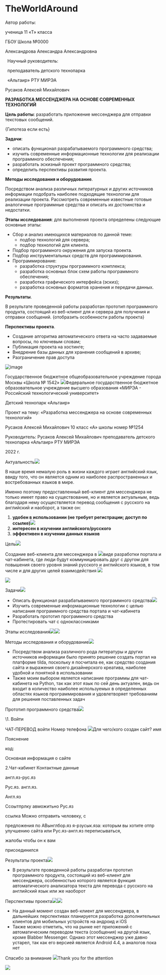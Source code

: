 # TheWorldAround
Автор работы:

ученица 11 «Т» класса

ГБОУ Школа №0000 

Александрова Александра Александровна

` `Научный руководитель:

` `преподаватель детского технопарка

` `«Альтаир» РТУ МИРЭА 

Русаков Алексей Михайлович

**РАЗРАБОТКА МЕССЕНДЖЕРА 
НА ОСНОВЕ СОВРЕМЕННЫХ ТЕХНОЛОГИЙ**

**Цель работы**: разработать приложение мессенджера для отправки текстовых сообщений. 

{Гипотеза если есть}

**Задачи**: 

- описать функционал разрабатываемого программного средства;
- изучить современные информационные технологии для реализации программного обеспечения;
- разработать эскизный проект программного средства;
- определить перспективы развития проекта.

**Методы исследования и оборудование**. 

Посредством анализа различных литературных и других источников информации подобрать наиболее подходящие технологии для реализации проекта. Рассмотреть современные известные готовые аналогичные программные средства и описать их достоинства и недостатки.



**Этапы исследования**: для выполнения проекта определены следующие основные этапы:

- Сбор и анализ имеющихся материалов по данной теме:
  - подбор технологий для сервера;
  - подбор технологий для клиента.
- Подбор программного окружения для запуска проекта.
- Подбор инструментальных средств для программирования.
- Программирование:
  - разработка структуры программного комплекса;
  - разработка основных блок схем работы программного обеспечения;
  - разработка графического интерфейса (эскиз);
  - разработка основных форматов хранения и передачи данных.

**Результаты**.

В результате проведенной работы разработан прототип программного продукта, состоящий из веб-клиент для и сервера для получения и отправки сообщений. {отобразить особенности работы проекта} 

**Перспективы проекта**. 

- Создание алгоритма автоматического ответа на часто задаваемые вопросы, по ключевым словам;
- Публикация проекта на хостинге;
- Внедрение базы данных для хранения сообщений в архиве;
- Разграничение прав доступа

![image](https://github.com/RusAl84/testAltair/blob/main/Documents/hadgehog.jpg)


Государственное бюджетное общеобразовательное учреждение города Москвы «Школа № 1542» ![](Aspose.Words.666b9b2d-1c84-4274-8eb7-e8c277638a29.001.png)Федеральное государственное бюджетное образовательное учреждение высшего образования «МИРЭА - Российский технологический университет»

Детский технопарк «Альтаир»

Проект на тему: «Разработка мессенджера на основе современных технологий»

Русаков Алексей Михайлович 10 класс «А» школы номер №1254

Руководитель: Русаков Алексей Михайлович преподаватель детского технопарка «Альтаир» РТУ МИРЭА

2022 г.

Актуальность![](Aspose.Words.666b9b2d-1c84-4274-8eb7-e8c277638a29.002.png)

В наше время немалую роль в жизни каждого играет английский язык, ввиду того, что он является одним из наиболее распространенных и востребованных языков в мире. 

Именно поэтому предоставленный веб-клиент для мессенджера не только имеет право на существование, но и является актуальным, ведь благодаря нему осуществляется перевод сообщения с русского на английский и наоборот, а также он:

1. **удобен в использовании (не требует регистрации; доступ по ссылке)![](Aspose.Words.666b9b2d-1c84-4274-8eb7-e8c277638a29.003.png)**
1. **интересен в изучении английского/русского**
1. **эффективен в изучении данных языков**

Цель![](Aspose.Words.666b9b2d-1c84-4274-8eb7-e8c277638a29.004.png)

Создание веб-клиента для мессенджера в  ![](Aspose.Words.666b9b2d-1c84-4274-8eb7-e8c277638a29.005.png)виде разработки портала и чат-кабинета, где  люди будут коммуницировать друг с другом  для повышения своего уровня знаний  русского и английского языков, в том числе и  для других целей взаимодействия ![](Aspose.Words.666b9b2d-1c84-4274-8eb7-e8c277638a29.006.png)

![](Aspose.Words.666b9b2d-1c84-4274-8eb7-e8c277638a29.007.png)

Задачи![](Aspose.Words.666b9b2d-1c84-4274-8eb7-e8c277638a29.002.png)

- Описать функционал      разрабатываемого программного средства![](Aspose.Words.666b9b2d-1c84-4274-8eb7-e8c277638a29.008.jpeg)
- Изучить современные информационные технологии с целью написания программного средства портала и чат-кабинета
- Разработать прототип программного средства
- Протестировать чат с одноклассниками 

Этапы исследования![](Aspose.Words.666b9b2d-1c84-4274-8eb7-e8c277638a29.002.png)![](Aspose.Words.666b9b2d-1c84-4274-8eb7-e8c277638a29.009.png)

Методы исследования и оборудование![](Aspose.Words.666b9b2d-1c84-4274-8eb7-e8c277638a29.002.png)

- Посредством анализа различного рода литературы и других источников информации было принято решение создать портал на платформе tilda, поскольку я посчитала ее, как средство создания сайта и выражения своего дизайнерского креатива, наиболее удобной и понятной в использовании
- Также моим выбором является написание программы для чат-кабинета на Python, так как этот язык по сей день актуален, ведь он входит в количество наиболее используемых в определенных областях языков программирования и удовлетворяет требованиям для решения поставленных задач

Прототип программного средства![](Aspose.Words.666b9b2d-1c84-4274-8eb7-e8c277638a29.010.png)

\1. Войти

ЧАТ-ПЕРЕВОД войти Номер телефона ![](Aspose.Words.666b9b2d-1c84-4274-8eb7-e8c277638a29.011.png)Для чего/кого создан сайт? имя

Пояснение

код:

Основная информация о сайте 

2.Чат-кабинет Контактные данные

англ.яз-рус.яз

Рус.яз. англ.яз.

Англ.яз

Ссоытпрлку авможитьно  Рус.яз

ссылка Можно отправить  человеку, с 

предложения по  АВынглбор.яз я-рзусык.яза: которым вы хотите  отпр улучшению сайта или  Рус.яз-англ.яз переписываться, 

жалобы чтобы он к вам 

присоединился

Результаты проекта![](Aspose.Words.666b9b2d-1c84-4274-8eb7-e8c277638a29.002.png)

- В результате проведенной работы разработан прототип программного продукта, состоящий из веб-клиент для мессенджера, особенностью которого является функция автоматического анализатора текста для перевода с русского на английский язык или же наоборот

Перспективы проекта![](Aspose.Words.666b9b2d-1c84-4274-8eb7-e8c277638a29.012.png)![](Aspose.Words.666b9b2d-1c84-4274-8eb7-e8c277638a29.013.png)

- На данный момент создан веб-клиент для мессенджера, в дальнейших перспективах планируется разработка дополнительных клиентов для мобильных устройств на андроид и iOS
- Также можно отметить, что на рынке нет приложений с автоматическим переводом текста (сообщения) на другой язык, кроме Blabber Messenger. Однако этот мессенджер уже давно устарел, так как его версией является Android 4.4, а аналогов пока нет 

Спасибо за внимание ![](Aspose.Words.666b9b2d-1c84-4274-8eb7-e8c277638a29.002.png)Thank you for the attention

![](Aspose.Words.666b9b2d-1c84-4274-8eb7-e8c277638a29.014.jpeg)


